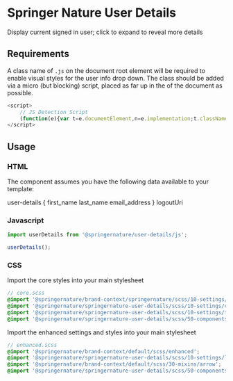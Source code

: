 # Springer Nature User Details

Display current signed in user; click to expand to reveal more details

## Requirements

A class name of `.js` on the document root element will be required to enable visual styles for the user info drop down. The class should be added via a micro (but blocking) script, placed as far up in the <head> of the document as possible.

```javascript
<script>
    // JS Detection Script
    (function(e){var t=e.documentElement,n=e.implementation;t.className='js';})(document)
</script>
```

## Usage

### HTML

The component assumes you have the following data available to your template:

user-details {
    first_name
    last_name
    email_address
}
logoutUri


### Javascript

```javascript
import userDetails from '@springernature/user-details/js';

userDetails();
```

### CSS

Import the core styles into your main stylesheet

```scss
// core.scss
@import '@springernature/brand-context/springernature/scss/10-settings/colors/default';
@import '@springernature/springernature-user-details/scss/10-settings/colours';
@import '@springernature/springernature-user-details/scss/10-settings/typography';
@import '@springernature/springernature-user-details/scss/50-components/core';
```

Import the enhanced settings and styles into your main stylesheet

```scss
// enhanced.scss
@import '@springernature/brand-context/default/scss/enhanced';
@import '@springernature/springernature-user-details/scss/10-settings/layout';
@import '@springernature/brand-context/default/scss/30-mixins/arrow';
@import '@springernature/springernature-user-details/scss/50-components/enhanced';
```

